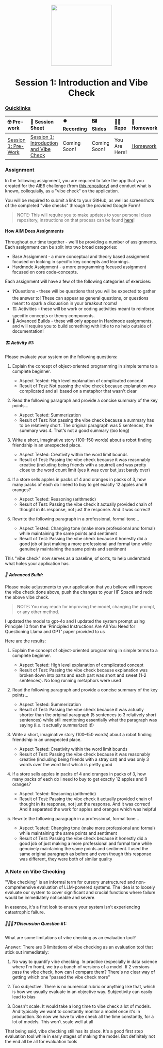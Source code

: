 <p align = "center" draggable=”false” ><img src="https://github.com/AI-Maker-Space/LLM-Dev-101/assets/37101144/d1343317-fa2f-41e1-8af1-1dbb18399719" 
     width="200px"
     height="auto"/>
</p>

<h1 align="center" id="heading">Session 1: Introduction and Vibe Check</h1>

### [Quicklinks](https://github.com/AI-Maker-Space/AIE6/tree/main/00_AIM_Quicklinks)

| 🤓 Pre-work | 📰 Session Sheet | ⏺️ Recording     | 🖼️ Slides        | 👨‍💻 Repo         | 📝 Homework      | 📁 Feedback       |
|:-----------------|:-----------------|:-----------------|:-----------------|:-----------------|:-----------------|:-----------------|
| [Session 1: Pre-Work](https://www.notion.so/Session-1-Introduction-and-Vibe-Check-1c8cd547af3d81b596bbdfb64cf4fd2f?pvs=4#1c8cd547af3d81fb96b4f625f3f8e3d6)| [Session 1: Introduction and Vibe Check](https://www.notion.so/Session-1-Introduction-and-Vibe-Check-1c8cd547af3d81b596bbdfb64cf4fd2f) | Coming Soon! | Coming Soon! | You Are Here! | [Homework](https://forms.gle/W59zjs5MQc7kbLUh9) | [AIE6 Feedback 4/1](https://forms.gle/EdzBz82yGqVYKfUw9)


### Assignment

In the following assignment, you are required to take the app that you created for the AIE6 challenge (from [this repository](https://github.com/AI-Maker-Space/Beyond-ChatGPT)) and conduct what is known, colloquially, as a "vibe check" on the application. 

You will be required to submit a link to your GitHub, as well as screenshots of the completed "vibe checks" through the provided Google Form!

> NOTE: This will require you to make updates to your personal class repository, instructions on that process can be found [here](https://github.com/AI-Maker-Space/AIE6/tree/main/00_Setting%20Up%20Git)!

#### How AIM Does Assignments
Throughout our time together - we'll be providing a number of assignments. Each assignment can be split into two broad categories:

- Base Assignment - a more conceptual and theory based assignment focused on locking in specific key concepts and learnings.
- Hardmode Assignment - a more programming focused assignment focused on core code-concepts.

Each assignment will have a few of the following categories of exercises:

- ❓Questions - these will be questions that you will be expected to gather the answer to! These can appear as general questions, or questions meant to spark a discussion in your breakout rooms!
- 🏗️ Activities - these will be work or coding activities meant to reinforce specific concepts or theory components.
- 🚧 Advanced Builds - these will only appear in Hardmode assignments, and will require you to build something with little to no help outside of documentation!

##### 🏗️ Activity #1:

Please evaluate your system on the following questions:

1. Explain the concept of object-oriented programming in simple terms to a complete beginner. 
    - Aspect Tested: High level explanation of complicated concept
    - Result of Test: Not passing the vibe check because explanation was complicated and all based on a metaphor that wasn't clear

2. Read the following paragraph and provide a concise summary of the key points…
    - Aspect Tested: Summerization 
    - Result of Test: Not passing the vibe check because a summary has to be relatively short. The original paragraph was 5 sentences, the summary was 4. That's not a good summary (too long)

3. Write a short, imaginative story (100–150 words) about a robot finding friendship in an unexpected place.
    - Aspect Tested: Creativity within the word limit bounds
    - Result of Test: Passing the vibe check because it was reasonably creative (including being friends with a squirrel) and was pretty close to the word count limit (yes it was over but just barely over)

4. If a store sells apples in packs of 4 and oranges in packs of 3, how many packs of each do I need to buy to get exactly 12 apples and 9 oranges?
    - Aspect Tested: Reasoning (arithmetic)
    - Result of Test: Passing the vibe check it actually provided chain of thought in its response, not just the response. And it was correct!

5. Rewrite the following paragraph in a professional, formal tone…
    - Aspect Tested: Changing tone (make more professional and formal) while maintaining the same points and sentiment
    - Result of Test: Passing the vibe check because it honestly did a good job of just making a more professional and formal tone while genuinely maintaining the same points and sentiment 

This "vibe check" now serves as a baseline, of sorts, to help understand what holes your application has.

##### 🚧 Advanced Build:

Please make adjustments to your application that you believe will improve the vibe check done above, push the changes to your HF Space and redo the above vibe check.

> NOTE: You may reach for improving the model, changing the prompt, or any other method.

I updated the model to gpt-4o and I updated the system prompt using Principle 10 from the 'Principled Instructions Are All You Need for Questioning Llama and GPT' paper provided to us

Here are the results:

1. Explain the concept of object-oriented programming in simple terms to a complete beginner. 
    - Aspect Tested: High level explanation of complicated concept
    - Result of Test: Passing the vibe check because explanation was broken down into parts and each part was short and sweet (1-2 sentences). No long running metaphors were used

2. Read the following paragraph and provide a concise summary of the key points…
    - Aspect Tested: Summerization 
    - Result of Test: Passing the vibe check because it was actually shorter than the original paragraph (5 sentences to 3 relatively short sentences) while still mentioning essentially what the paragraph was saying (i.e. it actually summarized it!)

3. Write a short, imaginative story (100–150 words) about a robot finding friendship in an unexpected place.
    - Aspect Tested: Creativity within the word limit bounds
    - Result of Test: Passing the vibe check because it was reasonably creative (including being friends with a stray cat) and was only 3 words over the word limit which is pretty good

4. If a store sells apples in packs of 4 and oranges in packs of 3, how many packs of each do I need to buy to get exactly 12 apples and 9 oranges?
    - Aspect Tested: Reasoning (arithmetic)
    - Result of Test: Passing the vibe check it actually provided chain of thought in its response, not just the response. And it was correct! And it separated the work for apples and oranges which was helpful

5. Rewrite the following paragraph in a professional, formal tone…
    - Aspect Tested: Changing tone (make more professional and formal) while maintaining the same points and sentiment
    - Result of Test: Passing the vibe check because it honestly did a good job of just making a more professional and formal tone while genuinely maintaining the same points and sentiment. I used the same original paragraph as before and even though this response was different, they were both of similar quality


### A Note on Vibe Checking

"Vibe checking" is an informal term for cursory unstructured and non-comprehensive evaluation of LLM-powered systems. The idea is to loosely evaluate our system to cover significant and crucial functions where failure would be immediately noticeable and severe.

In essence, it's a first look to ensure your system isn't experiencing catastrophic failure.

##### 🧑‍🤝‍🧑❓ Discussion Question #1:

What are some limitations of vibe checking as an evaluation tool?

Answer: There are 3 limitations of vibe checking as an evaluation tool that stick out immediately:

1. No way to quantify vibe checking. In practice (especially in data science where I'm from), we try a bunch of versions of a model. If 2 versions pass the vibe check, how can I compare them? There's no clear way of getting which one "passed the vibe check more"

2. Too subjective. There is no numerical rubric or anything like that, which is how we usually evaluate in an objective way. Subjectivity can easily lead to bias

3. Doesn't scale. It would take a long time to vibe check a lot of models. And typically we want to constantly monitor a model once it's in production. So now we have to vibe check all the time constantly, for a lot of models. This won't scale well at all

That being said, vibe checking still has its place. It's a good first step evaluation tool while in early stages of making the model. But definitely not the end all be all for evaluation tools
